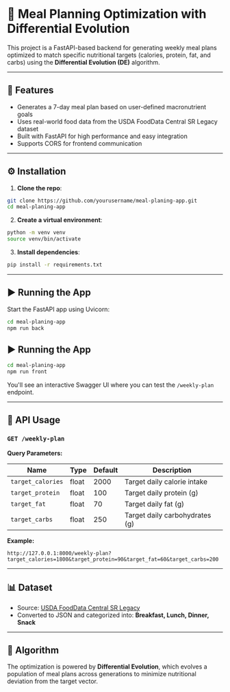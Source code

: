 
# 🥗 Meal Planning Optimization with Differential Evolution

This project is a FastAPI-based backend for generating weekly meal plans optimized to match specific nutritional targets (calories, protein, fat, and carbs) using the **Differential Evolution (DE)** algorithm.

---

## 🚀 Features

- Generates a 7-day meal plan based on user-defined macronutrient goals
- Uses real-world food data from the USDA FoodData Central SR Legacy dataset
- Built with FastAPI for high performance and easy integration
- Supports CORS for frontend communication

---

## ⚙️ Installation

1. **Clone the repo**:

```bash
git clone https://github.com/yourusername/meal-planing-app.git
cd meal-planing-app
```

2. **Create a virtual environment**:

```bash
python -m venv venv
source venv/bin/activate 
```

3. **Install dependencies**:

```bash
pip install -r requirements.txt
```

---

## ▶️ Running the App

Start the FastAPI app using Uvicorn:

```bash
cd meal-planing-app
npm run back
```

## ▶️ Running the App

```bash
cd meal-planing-app
npm run front
```

You'll see an interactive Swagger UI where you can test the `/weekly-plan` endpoint.

---

## 📡 API Usage

### `GET /weekly-plan`

**Query Parameters:**

| Name           | Type   | Default | Description                  |
|----------------|--------|---------|------------------------------|
| `target_calories` | float  | 2000    | Target daily calorie intake   |
| `target_protein`  | float  | 100     | Target daily protein (g)     |
| `target_fat`      | float  | 70      | Target daily fat (g)         |
| `target_carbs`    | float  | 250     | Target daily carbohydrates (g)|

**Example:**
```
http://127.0.0.1:8000/weekly-plan?target_calories=1800&target_protein=90&target_fat=60&target_carbs=200
```

---

## 📊 Dataset

- Source: [USDA FoodData Central SR Legacy](https://fdc.nal.usda.gov/)
- Converted to JSON and categorized into: **Breakfast, Lunch, Dinner, Snack**

---

## 🧠 Algorithm

The optimization is powered by **Differential Evolution**, which evolves a population of meal plans across generations to minimize nutritional deviation from the target vector.

